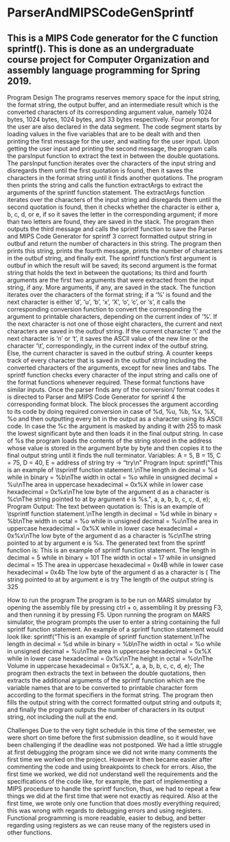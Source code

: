 # ParserAndMIPSCodeGenSprintf
This is a MIPS Code generator for the C function sprintf(). 
This is done as an undergraduate course project for Computer Organization and assembly language programming for Spring 2019.
--------------------------
Program Design
The programs reserves memory space for the input string, the format string,
the output buffer, and an intermediate result which is the converted characters of
its corresponding argument value, namely 1024 bytes, 1024 bytes, 1024 bytes, and
33 bytes respectively.
Four prompts for the user are also declared in the data segment. The code
segment starts by loading values in the five variables that are to be dealt with and
then printing the first message for the user, and waiting for the user input. Upon
getting the user input and printing the second message, the program calls the
parsInput function to extract the text in between the double quotations.
The parsInput function iterates over the characters of the input string and
disregards them until the first quotation is found, then it saves the characters in the
format string until it finds another quotations. The program then prints the string
and calls the function extractArgs to extract the arguments of the sprintf function
statement.
The extractArgs function iterates over the characters of the input string and
disregards them until the second quotation is found, then it checks whether the
character is either a, b, c, d, or e, if so it saves the letter in the corresponding
argument; if more than two letters are found, they are saved in the stack. The
program then outputs the third message and calls the sprintf function to save the 
Parser and MIPS Code Generator for sprintf 3
correct formatted output string in outbuf and return the number of characters in this
string. The program then prints this string, prints the fourth message, prints the
number of characters in the outbuf string, and finally exit.
The sprintf function’s first argument is outbuf in which the result will be
saved; its second argument is the format string that holds the text in between the
quotations; its third and fourth arguments are the first two arguments that were
extracted from the input string, if any. More arguments, if any, are saved in the
stack. The function iterates over the characters of the format string; if a ‘%’ is
found and the next character is either ‘d’, ‘u’, ‘b’, ‘x’, ‘X’, ‘o’, ‘c’, or ‘s’, it calls
the corresponding conversion function to convert the corresponding the argument
to printable characters, depending on the current index of ‘%’. If the next character
is not one of those eight characters, the current and next characters are saved in the
outbuf string. If the current character ‘\’ and the next character is ‘n’ or ‘t’, it saves
the ASCII value of the new line or the character ‘\t’, correspondingly, in the
current index of the outbuf string. Else, the current character is saved in the outbuf
string. A counter keeps track of every character that is saved in the outbuf string
including the converted characters of the arguments, except for new lines and tabs.
The sprintf function checks every character of the input string and calls one
of the format functions whenever required. These format functions have similar
inputs. Once the parser finds any of the conversion/ format codes it is directed to 
Parser and MIPS Code Generator for sprintf 4
the corresponding format block. The block processes the argument according to its
code by doing required conversion in case of %d, %u, %b, %x, %X, %o and then
outputting every bit in the output as a character using its ASCII code. In case the
%c the argument is masked by anding it with 255 to mask the lowest significant
byte and then loads it in the final output string. In case of %s the program loads the
contents of the string stored in the address whose value is stored in the argument
byte by byte and then copies it to the final output string until it finds the null
terminator.
Variables:
A = 5, B = 15, C = 75, D = 40, E = address of string try -> “try\n”
Program Input:
sprintf("This is an example of \tsprintf function statement.\nThe length in decimal
= %d while in binary = %b\nThe width in octal = %o while in unsigned decimal =
%u\nThe area in uppercase hexadecimal = 0x%X while in lower case hexadecimal
= 0x%x\nThe low byte of the argument d as a character is %c\nThe string pointed
to at by argument e is %s.", a, a, b, b, c, c, d, e);
Program Output:
The text between quotation is: This is an example of \tsprintf function
statement.\nThe length in decimal = %d while in binary = %b\nThe width in octal
= %o while in unsigned decimal = %u\nThe area in uppercase hexadecimal =
0x%X while in lower case hexadecimal = 0x%x\nThe low byte of the argument d
as a character is %c\nThe string pointed to at by argument e is %s.
The generated text from the sprintf function is:
This is an example of sprintf function statement.
The length in decimal = 5 while in binary = 101
The width in octal = 17 while in unsigned decimal = 15
The area in uppercase hexadecimal = 0x4B while in lower case hexadecimal =
0x4b
The low byte of the argument d as a character is (
The string pointed to at by argument e is try
The length of the output string is 325


How to run the program
The program is to be run on MARS simulator by opening the assembly file
by pressing ctrl + o, assembling it by pressing F3, and then running it by pressing
F5.
Upon running the program on MARS simulator, the program prompts the
user to enter a string containing the full sprintf function statement. An example of a
sprintf function statement would look like:
sprintf(“This is an example of sprintf function statement.\nThe length in decimal =
%d while in binary = %b\nThe width in octal = %o while in unsigned decimal =
%u\nThe area in uppercase hexadecimal = 0x%X while in lower case hexadecimal
= 0x%x\nThe height in octal = %o\nThe Volume in uppercase hexadecimal =
0x%X.”, a, a, b, b, c, c, d, e);
The program then extracts the text in between the double quotations, then
extracts the additional arguments of the sprintf function which are the variable
names that are to be converted to printable character form according to the format
specifiers in the format string. The program then fills the output string with the
correct formatted output string and outputs it; and finally the program outputs the
number of characters in its output string, not including the null at the end.



Challenges
Due to the very tight schedule in this time of the semester, we were short on
time before the first submission deadline, so it would have been challenging if the
deadline was not postponed. We had a little struggle at first debugging the program
since we did not write many comments the first time we worked on the project.
However it then became easier after commenting the code and using breakpoints to
check for errors. Also, the first time we worked, we did not understand well the
requirements and the specifications of the code like, for example, the part of
implementing a MIPS procedure to handle the sprintf function, thus, we had to
repeat a few things we did at the first time that were not exactly as required. Also
at the first time, we wrote only one function that does mostly everything required;
this was wrong with regards to debugging errors and using registers. Functional
programming is more readable, easier to debug, and better regarding using
registers as we can reuse many of the registers used in other functions.
